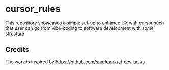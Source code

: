 # cursor_rules
This repository showcases a simple set-up to enhance UX with cursor such that user can go from vibe-coding to software development with some structure

## Credits

The work is inspired by https://github.com/snarktank/ai-dev-tasks
